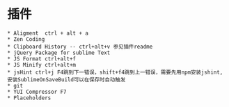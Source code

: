 # 插件
	* Aligment	ctrl + alt + a
	* Zen Coding
	* Clipboard History -- ctrl+alt+v 参见插件readme
	* jQuery Package for sublime Text
	* JS Format ctrl+alt+f
	* JS Minify ctrl+alt+m
	* jsHint ctrl+j F4跳到下一错误，shift+f4跳到上一错误，需要先用npm安装jshint, 安装SublimeOnSaveBuild可以在保存时自动触发
	* git
	* YUI Compressor F7
	* Placeholders
	

